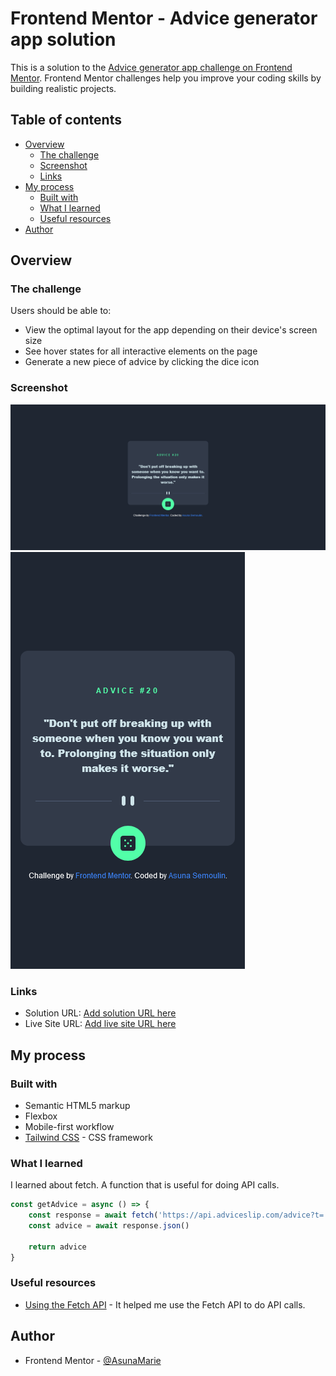 # Frontend Mentor - Advice generator app solution

This is a solution to the [Advice generator app challenge on Frontend Mentor](https://www.frontendmentor.io/challenges/advice-generator-app-QdUG-13db). Frontend Mentor challenges help you improve your coding skills by building realistic projects.

## Table of contents

- [Overview](#overview)
  - [The challenge](#the-challenge)
  - [Screenshot](#screenshot)
  - [Links](#links)
- [My process](#my-process)
  - [Built with](#built-with)
  - [What I learned](#what-i-learned)
  - [Useful resources](#useful-resources)
- [Author](#author)

## Overview

### The challenge

Users should be able to:

- View the optimal layout for the app depending on their device's screen size
- See hover states for all interactive elements on the page
- Generate a new piece of advice by clicking the dice icon

### Screenshot

![Desktop](./assets/img/desktop.png)
![Mobile](./assets/img/mobile.png)

### Links

- Solution URL: [Add solution URL here](https://your-solution-url.com)
- Live Site URL: [Add live site URL here](https://your-live-site-url.com)

## My process

### Built with

- Semantic HTML5 markup
- Flexbox
- Mobile-first workflow
- [Tailwind CSS](https://tailwindcss.com/) - CSS framework

### What I learned

I learned about fetch.
A function that is useful for doing API calls.
```js
const getAdvice = async () => {
    const response = await fetch('https://api.adviceslip.com/advice?t=' + Math.random())
    const advice = await response.json()
    
    return advice
}
```

### Useful resources

- [Using the Fetch API](https://developer.mozilla.org/en-US/docs/Web/API/Fetch_API/Using_Fetch) - It helped me use the Fetch API to do API calls.

## Author

- Frontend Mentor - [@AsunaMarie](https://www.frontendmentor.io/profile/AsunaMarie)
